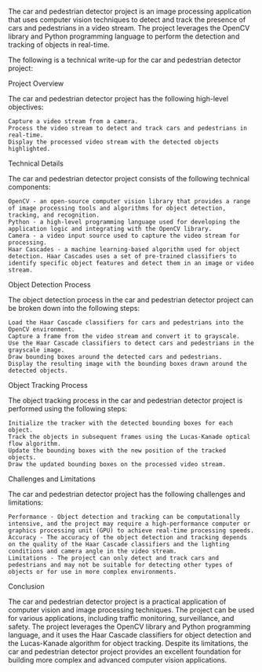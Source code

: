 The car and pedestrian detector project is an image processing application that uses computer vision techniques to detect and track the presence of cars and pedestrians in a video stream. The project leverages the OpenCV library and Python programming language to perform the detection and tracking of objects in real-time.

The following is a technical write-up for the car and pedestrian detector project:

Project Overview

The car and pedestrian detector project has the following high-level objectives:

    Capture a video stream from a camera.
    Process the video stream to detect and track cars and pedestrians in real-time.
    Display the processed video stream with the detected objects highlighted.

Technical Details

The car and pedestrian detector project consists of the following technical components:

    OpenCV - an open-source computer vision library that provides a range of image processing tools and algorithms for object detection, tracking, and recognition.
    Python - a high-level programming language used for developing the application logic and integrating with the OpenCV library.
    Camera - a video input source used to capture the video stream for processing.
    Haar Cascades - a machine learning-based algorithm used for object detection. Haar Cascades uses a set of pre-trained classifiers to identify specific object features and detect them in an image or video stream.

Object Detection Process

The object detection process in the car and pedestrian detector project can be broken down into the following steps:

    Load the Haar Cascade classifiers for cars and pedestrians into the OpenCV environment.
    Capture a frame from the video stream and convert it to grayscale.
    Use the Haar Cascade classifiers to detect cars and pedestrians in the grayscale image.
    Draw bounding boxes around the detected cars and pedestrians.
    Display the resulting image with the bounding boxes drawn around the detected objects.

Object Tracking Process

The object tracking process in the car and pedestrian detector project is performed using the following steps:

    Initialize the tracker with the detected bounding boxes for each object.
    Track the objects in subsequent frames using the Lucas-Kanade optical flow algorithm.
    Update the bounding boxes with the new position of the tracked objects.
    Draw the updated bounding boxes on the processed video stream.

Challenges and Limitations

The car and pedestrian detector project has the following challenges and limitations:

    Performance - Object detection and tracking can be computationally intensive, and the project may require a high-performance computer or graphics processing unit (GPU) to achieve real-time processing speeds.
    Accuracy - The accuracy of the object detection and tracking depends on the quality of the Haar Cascade classifiers and the lighting conditions and camera angle in the video stream.
    Limitations - The project can only detect and track cars and pedestrians and may not be suitable for detecting other types of objects or for use in more complex environments.

Conclusion

The car and pedestrian detector project is a practical application of computer vision and image processing techniques. The project can be used for various applications, including traffic monitoring, surveillance, and safety. The project leverages the OpenCV library and Python programming language, and it uses the Haar Cascade classifiers for object detection and the Lucas-Kanade algorithm for object tracking. Despite its limitations, the car and pedestrian detector project provides an excellent foundation for building more complex and advanced computer vision applications.
